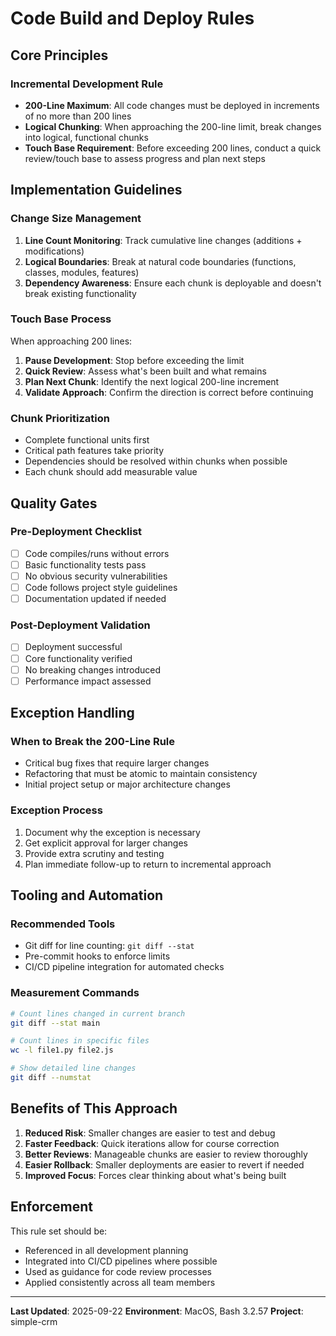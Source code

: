 # Code Build and Deploy Rules

## Core Principles

### Incremental Development Rule
- **200-Line Maximum**: All code changes must be deployed in increments of no more than 200 lines
- **Logical Chunking**: When approaching the 200-line limit, break changes into logical, functional chunks
- **Touch Base Requirement**: Before exceeding 200 lines, conduct a quick review/touch base to assess progress and plan next steps

## Implementation Guidelines

### Change Size Management
1. **Line Count Monitoring**: Track cumulative line changes (additions + modifications)
2. **Logical Boundaries**: Break at natural code boundaries (functions, classes, modules, features)
3. **Dependency Awareness**: Ensure each chunk is deployable and doesn't break existing functionality

### Touch Base Process
When approaching 200 lines:
1. **Pause Development**: Stop before exceeding the limit
2. **Quick Review**: Assess what's been built and what remains
3. **Plan Next Chunk**: Identify the next logical 200-line increment
4. **Validate Approach**: Confirm the direction is correct before continuing

### Chunk Prioritization
- Complete functional units first
- Critical path features take priority
- Dependencies should be resolved within chunks when possible
- Each chunk should add measurable value

## Quality Gates

### Pre-Deployment Checklist
- [ ] Code compiles/runs without errors
- [ ] Basic functionality tests pass
- [ ] No obvious security vulnerabilities
- [ ] Code follows project style guidelines
- [ ] Documentation updated if needed

### Post-Deployment Validation
- [ ] Deployment successful
- [ ] Core functionality verified
- [ ] No breaking changes introduced
- [ ] Performance impact assessed

## Exception Handling

### When to Break the 200-Line Rule
- Critical bug fixes that require larger changes
- Refactoring that must be atomic to maintain consistency
- Initial project setup or major architecture changes

### Exception Process
1. Document why the exception is necessary
2. Get explicit approval for larger changes
3. Provide extra scrutiny and testing
4. Plan immediate follow-up to return to incremental approach

## Tooling and Automation

### Recommended Tools
- Git diff for line counting: `git diff --stat`
- Pre-commit hooks to enforce limits
- CI/CD pipeline integration for automated checks

### Measurement Commands
```bash
# Count lines changed in current branch
git diff --stat main

# Count lines in specific files
wc -l file1.py file2.js

# Show detailed line changes
git diff --numstat
```

## Benefits of This Approach

1. **Reduced Risk**: Smaller changes are easier to test and debug
2. **Faster Feedback**: Quick iterations allow for course correction
3. **Better Reviews**: Manageable chunks are easier to review thoroughly  
4. **Easier Rollback**: Smaller deployments are easier to revert if needed
5. **Improved Focus**: Forces clear thinking about what's being built

## Enforcement

This rule set should be:
- Referenced in all development planning
- Integrated into CI/CD pipelines where possible
- Used as guidance for code review processes
- Applied consistently across all team members

---

**Last Updated**: 2025-09-22
**Environment**: MacOS, Bash 3.2.57
**Project**: simple-crm